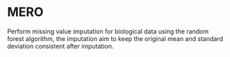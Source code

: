 # MERO
Perform missing value imputation for biological data using the random forest algorithm, the imputation aim to keep the original mean and standard deviation consistent after imputation.
